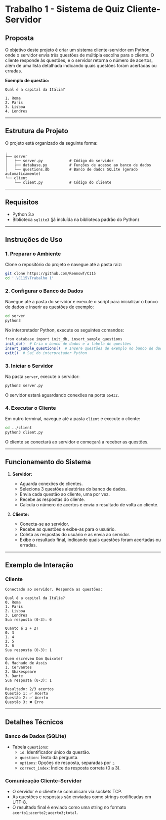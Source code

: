 # Trabalho 1 - Sistema de Quiz Cliente-Servidor

## Proposta

O objetivo deste projeto é criar um sistema cliente-servidor em Python, onde o servidor envia três questões de múltipla escolha para o cliente. O cliente responde às questões, e o servidor retorna o número de acertos, além de uma lista detalhada indicando quais questões foram acertadas ou erradas.

**Exemplo de questão:**

```plaintext
Qual é a capital da Itália?

1. Roma
2. Paris
3. Lisboa
4. Londres
```

---

## Estrutura de Projeto

O projeto está organizado da seguinte forma:

```plaintext
.
├── server
│   ├── server.py            # Código do servidor
│   ├── database.py          # Funções de acesso ao banco de dados
│   └── questions.db         # Banco de dados SQLite (gerado automaticamente)
└── client
    └── client.py            # Código do cliente
```

---

## Requisitos

- Python 3.x
- Biblioteca `sqlite3` (já incluída na biblioteca padrão do Python)

---

## Instruções de Uso

### 1. Preparar o Ambiente

Clone o repositório do projeto e navegue até a pasta raiz:

```bash
git clone https://github.com/RennowT/C115
cd '.\C115\Trabalho 1'
```

### 2. Configurar o Banco de Dados

Navegue até a pasta do servidor e execute o script para inicializar o banco de dados e inserir as questões de exemplo:

```bash
cd server
python3
```

No interpretador Python, execute os seguintes comandos:

```bash
from database import init_db, insert_sample_questions
init_db()  # Cria o banco de dados e a tabela de questões
insert_sample_questions()  # Insere questões de exemplo no banco de dados
exit()  # Sai do interpretador Python
```

### 3. Iniciar o Servidor

Na pasta `server`, execute o servidor:

```bash
python3 server.py
```

O servidor estará aguardando conexões na porta `65432`.

### 4. Executar o Cliente

Em outro terminal, navegue até a pasta `client` e execute o cliente:

```bash
cd ../client
python3 client.py
```

O cliente se conectará ao servidor e começará a receber as questões.

---

## Funcionamento do Sistema

1. **Servidor:**
    - Aguarda conexões de clientes.
    - Seleciona 3 questões aleatórias do banco de dados.
    - Envia cada questão ao cliente, uma por vez.
    - Recebe as respostas do cliente.
    - Calcula o número de acertos e envia o resultado de volta ao cliente.

2. **Cliente:**
    - Conecta-se ao servidor.
    - Recebe as questões e exibe-as para o usuário.
    - Coleta as respostas do usuário e as envia ao servidor.
    - Exibe o resultado final, indicando quais questões foram acertadas ou erradas.

---

## Exemplo de Interação

### Cliente

```plaintext
Conectado ao servidor. Responda as questões:

Qual é a capital da Itália?
0. Roma
1. Paris
2. Lisboa
3. Londres
Sua resposta (0-3): 0

Quanto é 2 + 2?
0. 3
1. 4
2. 5
3. 6
Sua resposta (0-3): 1

Quem escreveu Dom Quixote?
0. Machado de Assis
1. Cervantes
2. Shakespeare
3. Dante
Sua resposta (0-3): 1

Resultado: 2/3 acertos
Questão 1: ✅ Acerto
Questão 2: ✅ Acerto
Questão 3: ❌ Erro
```

---

## Detalhes Técnicos

### Banco de Dados (SQLite)

- Tabela `questions`:
  - `id`: Identificador único da questão.
  - `question`: Texto da pergunta.
  - `options`: Opções de resposta, separadas por `;`.
  - `correct_index`: Índice da resposta correta (0 a 3).

### Comunicação Cliente-Servidor

- O servidor e o cliente se comunicam via sockets TCP.
- As questões e respostas são enviadas como strings codificadas em UTF-8.
- O resultado final é enviado como uma string no formato `acerto1;acerto2;acerto3;total`.
